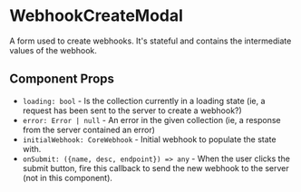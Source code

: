# WebhookCreateModal

A form used to create webhooks. It's stateful and contains the intermediate values of the webhook.

## Component Props
- `loading: bool` - Is the collection currently in a loading state (ie, a request has been sent to
  the server to create a webhook?)
- `error: Error | null` - An error in the given collection (ie, a response from the server contained
  an error)
- `initialWebhook: CoreWebhook` - Initial webhook to populate the state with.
- `onSubmit: ({name, desc, endpoint}) => any` - When the user clicks the submit button, fire this
  callback to send the new webhook to the server (not in this component).
